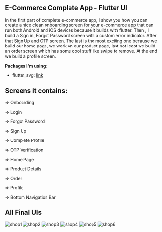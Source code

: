 ## E-Commerce Complete App - Flutter UI 

In the first part of complete e-commerce app, I show you how you can create a nice clean onboarding screen for your e-commerce app that can run both Android and iOS devices because it builds with flutter. Then , I build a Sign in, Forgot Password screen with a custom error indicator. After that Sign Up and OTP screen. The last is the most exciting one  because we build our home page,  we work on our product page, last not least we build an order screen which has some cool stuff like swipe to remove. At the end we build a profile screen. 

**Packages I'm using:**

- flutter_svg: [link](https://pub.dev/packages/flutter_svg)

## Screens it contains:

=> Onboarding

=> Login

=> Forgot Password

=> Sign Up

=> Complete Profile

=> OTP Verification

=> Home Page

=> Product Details

=> Order

=> Profile 

=> Bottom Navigation Bar

## All Final UIs
![shop1](https://user-images.githubusercontent.com/36065206/147950699-5621877c-94e7-42c0-a494-bf557cdb3300.png)
![shop2](https://user-images.githubusercontent.com/36065206/147950713-83cfb97c-23cb-4758-9788-ec9a9af51288.png)
![shop3](https://user-images.githubusercontent.com/36065206/147950723-1f3b9429-51f1-4aa9-b424-6e7cd85fd95c.png)
![shop4](https://user-images.githubusercontent.com/36065206/147950733-30e363a2-e547-4fbc-8490-ee007af7017e.png)
![shop5](https://user-images.githubusercontent.com/36065206/147950749-ddf0d458-1d7c-40c3-8b1c-40a649d427dc.png)
![shop6](https://user-images.githubusercontent.com/36065206/147950763-b82ebc55-c4c9-480d-a7f0-dc795c4422a5.png)

